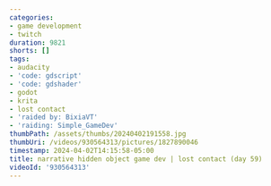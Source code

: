```yaml
---
categories:
- game development
- twitch
duration: 9821
shorts: []
tags:
- audacity
- 'code: gdscript'
- 'code: gdshader'
- godot
- krita
- lost contact
- 'raided by: BixiaVT'
- 'raiding: Simple_GameDev'
thumbPath: /assets/thumbs/20240402191558.jpg
thumbUri: /videos/930564313/pictures/1827890046
timestamp: 2024-04-02T14:15:58-05:00
title: narrative hidden object game dev | lost contact (day 59)
videoId: '930564313'
---
```

